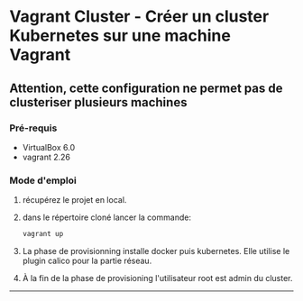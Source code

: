 # Vagrant Cluster - Créer un cluster Kubernetes sur une machine Vagrant

## Attention, cette configuration ne permet pas de clusteriser plusieurs machines

### Pré-requis

- VirtualBox 6.0
- vagrant 2.26

### Mode d'emploi

1. récupérez le projet en local.

1. dans le répertoire cloné lancer la commande:

    ```bash
    vagrant up
    ```

1. La phase de provisionning installe docker puis kubernetes. Elle utilise le plugin calico pour la partie réseau.

1. À la fin de la phase de provisioning l'utilisateur root est admin du cluster.

***
